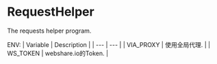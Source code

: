 # RequestHelper

The requests helper program.

ENV:
| Variable | Description |
| --- | --- |
| VIA_PROXY | 使用全局代理. |
| WS_TOKEN | webshare.io的Token. |